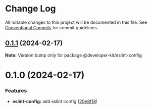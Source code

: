 # Change Log

All notable changes to this project will be documented in this file.
See [Conventional Commits](https://conventionalcommits.org) for commit guidelines.

## [0.1.1](https://github.com/arnaufugarolas/developer-kit/compare/@developer-kit/eslint-config@0.1.0...@developer-kit/eslint-config@0.1.1) (2024-02-17)

**Note:** Version bump only for package @developer-kit/eslint-config

# 0.1.0 (2024-02-17)

### Features

- **eslint-config:** add eslint config ([20e8f18](https://github.com/arnaufugarolas/developer-kit/commit/20e8f1824f29f047c09396dc33bce48eb6973f45))
